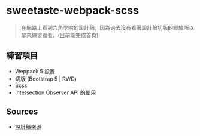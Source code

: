 # sweetaste-webpack-scss
> 在網路上看到六角學院的設計稿，因為過去沒有看著設計稿切版的經驗所以拿來練習看看。(目前剛完成首頁)

## 練習項目
* Weppack 5 設置
* 切版 (Bootstrap 5 | RWD)
* Scss
* Intersection Observer API 的使用

## Sources
- [設計稿來源](https://xd.adobe.com/spec/934efdb7-a7e4-47d5-572e-efece0914f62-e57f/grid/?fbclid=IwAR3RvzTmnpWtvOwtqpFAKCGD5Hp-e2tvu6Xe-sqhklAhIAY7sdjcItatUfo)
